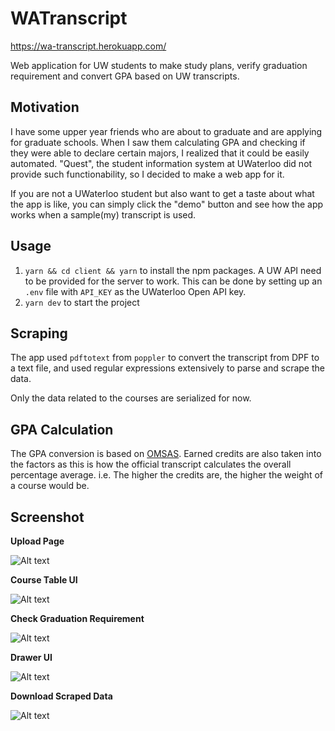 # WATranscript

https://wa-transcript.herokuapp.com/

Web application for UW students to make study plans, verify graduation requirement and convert
GPA based on UW transcripts.

## Motivation

I have some upper year friends who are about to graduate and are applying for
graduate schools. When I saw them calculating GPA and checking if they were able
to declare certain majors, I realized that it could be easily automated. "Quest", the student information system at
UWaterloo did not provide such functionability, so I decided to make a web app
for it.

If you are not a UWaterloo student but also want to get a taste about what the
app is like, you can simply click the "demo" button and see how the app works
when a sample(my) transcript is used.

## Usage

1. `yarn && cd client && yarn` to install the npm packages. A UW
   API need to be provided for the server to work. This can be done by setting
   up an `.env` file with `API_KEY` as the UWaterloo Open API key.
2. `yarn dev` to start the project

## Scraping

The app used `pdftotext` from `poppler` to convert the transcript from DPF to a text
file, and used regular expressions extensively to parse and scrape the data.

Only the data related to the courses are serialized for now.

## GPA Calculation

The GPA conversion is based on [OMSAS](https://www.ouac.on.ca/guide/omsas-conversion-table/).
Earned credits are also taken into the factors as this is how the official
transcript calculates the overall percentage average. i.e. The higher the
credits are, the higher
the weight of a course would be.

## Screenshot

**Upload Page**

![Alt text](/doc/UploadPage.png)

**Course Table UI**

![Alt text](/doc/UI.png)

**Check Graduation Requirement**

![Alt text](/doc/GraduationRequirement.png)

**Drawer UI**

![Alt text](/doc/UI2.png)

**Download Scraped Data**

![Alt text](/doc/DownloadData.png)
